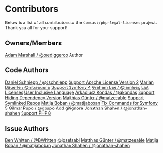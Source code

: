 # Contributors
Below is a list of all contributors to the `Comcast/php-legal-licenses` project. Thank you all for your support!

## Owners/Members
[Adam Marshall / @orediggerco](https://github.com/orediggerco) Author

## Code  Authors
[Daniel Schniepp / @dschniepp](https://github.com/dschniepp) [Support Apache License Version 2](https://github.com/Comcast/php-legal-licenses/pull/2) 
[Marian Bäuerle / @mbaeuerle](https://github.com/mbaeuerle) [Support Symfony 4](https://github.com/Comcast/php-legal-licenses/pull/4)
[Graham Lee / @iamleeg](https://github.com/iamleeg) [List Licenses](https://github.com/Comcast/php-legal-licenses/pull/5) [User Inclusive Language](https://github.com/Comcast/php-legal-licenses/pull/6)
[Arkadiusz Kondas / @akondas](https://github.com/akondas) [Support Hiding Dependency Version](https://github.com/Comcast/php-legal-licenses/pull/7)
[Matthias Günter / @matzeeable](https://github.com/matzeeable) [Support Symlinked Repos](https://github.com/Comcast/php-legal-licenses/pull/10)
[Matija Boban / @matijaboban](https://github.com/matijaboban) [Fix Commands for Symfony 5](https://github.com/Comcast/php-legal-licenses/pull/13)
[Gilmar Pupo / @gpupo](https://github.com/gpupo) [Add gitignore](https://github.com/Comcast/php-legal-licenses/pull/15)
[Jonathan Shahen / @jonathan-shahen](https://github.com/jonathan-shahen) [Support PHP 8](https://github.com/Comcast/php-legal-licenses/pull/19)

## Issue Authors
[Ben Whitten / @BWhitten](https://github.com/BWhitten) 
[@josefsabl](https://github.com/josefsabl) 
[Matthias Günter / @matzeeable](https://github.com/matzeeable) 
[Matija Boban / @matijaboban](https://github.com/matijaboban) 
[Jonathan Shahen / @jonathan-shahen](https://github.com/jonathan-shahen)


